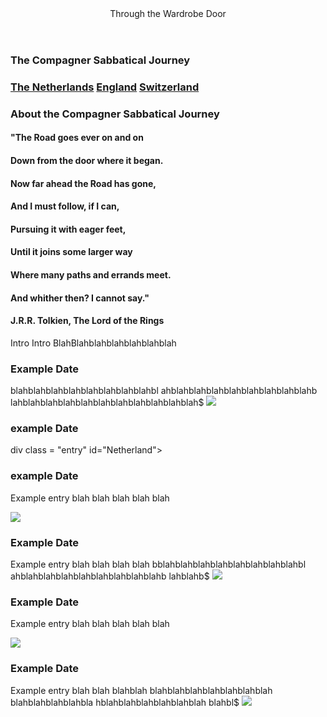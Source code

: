 
<!DOCTYPE html>
<html>
<head>
        <meta charset="utf-8">
        <link rel='stylesheet' href='file:///Users/CompagnerKids/Documents/Elijah/Sabbatical_Blog.CSS'/>
        <link href="https://github.com/thebigtrip/thebigtrip.github.io/blob/master/CSS%20stuff" rel="stylesheet">
        <link href="https://fonts.googleapis.com/css?family=Marck+Script" rel="stylesheet">
        <link href="https://fonts.googleapis.com/css?family=Spectral+SC:500i" rel="stylesheet">
</head>
<body>
    <div class = "#header"><header>Through the Wardrobe Door</header><h3 class = "subtitle">The Compagner Sabbatical Journey</h3></div>
    <div class = "navbar">
    <h3 class = "navel">
    <a href="#Netherland" class="Netherlands" >The Netherlands</a>
    <a href="#England" class="England" >England</a>
    <a href="#Switzerland" class="Switzerland" >Switzerland</a>
    </h3>
    </div>
    <div class = "intro">
    <h3 class = "intro-header">About the Compagner Sabbatical Journey</h3>
    <div class = "quote">
     <h4 class= "intro-quote">"The Road goes ever on and on</h4>
     <h4 class= "intro-quote">Down from the door where it began.</h4>
     <h4 class= "intro-quote">Now far ahead the Road has gone,</h4>
     <h4 class= "intro-quote">And I must follow, if I can,</h4>
     <h4 class= "intro-quote">Pursuing it with eager feet,</h4>
     <h4 class= "intro-quote">Until it joins some larger way</h4>
     <h4 class= "intro-quote">Where many paths and errands meet.</h4>
     <h4 class= "intro-quote">And whither then? I cannot say."  </h4>
     <h4 class= "intro-quote">J.R.R. Tolkien, The Lord of the Rings  </h4>
    <p class = "intro-paragraph">Intro Intro BlahBlahblahblahblahblahblah</p>
    </div>
    </div>
    <!--New entries go after this-->
    <div class = "entry">
    <h3 class = "entry-date">Example Date </h3>
    <p class = "entry-text">blahblahblahblahblahblahblahblahbl ahblahblahblahblahblahblahblahblahb lahblahblahblahblahblahblahblahblahblahblah$
    <img src="https://www.kasandbox.org/programming-images/animals/fox.png" class= "entry-pic">
    </div>

<div class = "entry" id="Netherland">
<h3 class= "entry-date">example Date </h3>
div class = "entry" id="Netherland">
<h3 class= "entry-date">example Date </h3>
    <p class = "entry-text">Example entry blah blah blah blah blah</p>
    <img src="https://www.kasandbox.org/programming-images/animals/fox.png" class= "entry-pic">
</div>
<div class = "entry">
    <h3 class = "entry-date">Example Date </h3>
    <p class = "entry-text">Example entry blah blah blah blah bblahblahblahblahblahblahblahblahbl ahblahblahblahblahblahblahblahblahb lahblahb$
    <img src="https://www.kasandbox.org/programming-images/animals/fox.png" class= "entry-pic">
    </div>
<div class = "entry">
    <h3 class = "entry-date"id="Switzerland">Example Date </h3>
    <p class = "entry-text">Example entry blah blah blah blah blah</p>
    <img src="https://www.kasandbox.org/programming-images/animals/fox.png" class= "entry-pic">
    </div>
<div class = "entry">
    <h3 class = "entry-date"id="England" >Example Date </h3>
    <p class = "entry-text">Example entry blah blah blahblah blahblahblahblahblahblahblah blahblahblahblahbla hblahblahblahblahblahblah blahbl$
    <img src="https://www.kasandbox.org/programming-images/animals/fox.png" class= "entry-pic">
    </div>
</body>
